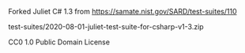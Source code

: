 Forked Juliet C# 1.3 from https://samate.nist.gov/SARD/test-suites/110

test-suites/2020-08-01-juliet-test-suite-for-csharp-v1-3.zip

CC0 1.0 Public Domain License

